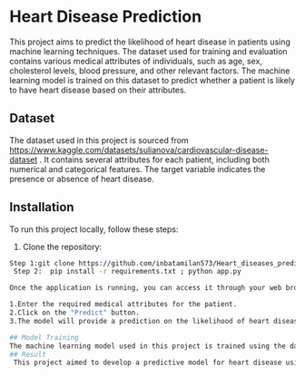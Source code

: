# Heart Disease Prediction

This project aims to predict the likelihood of heart disease in patients using machine learning techniques. The dataset used for training and evaluation contains various medical attributes of individuals, such as age, sex, cholesterol levels, blood pressure, and other relevant factors. The machine learning model is trained on this dataset to predict whether a patient is likely to have heart disease based on their attributes.

## Dataset

The dataset used in this project is sourced from https://www.kaggle.com/datasets/sulianova/cardiovascular-disease-dataset . It contains several attributes for each patient, including both numerical and categorical features. The target variable indicates the presence or absence of heart disease.

## Installation

To run this project locally, follow these steps:

1. Clone the repository:

```bash
Step 1:git clone https://github.com/inbatamilan573/Heart_diseases_prediction.git ; cd Heart_diseases_prediction
 Step 2:  pip install -r requirements.txt ; python app.py

Once the application is running, you can access it through your web browser. Simply navigate to the web to use the heart disease prediction tool.

1.Enter the required medical attributes for the patient.
2.Click on the "Predict" button.
3.The model will provide a prediction on the likelihood of heart disease based on the entered attributes.

## Model Training
The machine learning model used in this project is trained using the dataset mentioned above. The training process involves data preprocessing, feature engineering, model selection, and evaluation. The trained model is then used for making predictions in real-time.
## Result
 This project aimed to develop a predictive model for heart disease using advanced machine-learning techniques. The significance of accurate predictive models in addressing the global health challenge posed by heart disease was emphasized in the introduction. The data collection and description section provided insights into the dataset's origin, variable selection, and strategies for mitigating biases. The methods section detailed the research approach, including data exploration, preprocessing, feature engineering, and model building. Notably, the Random Forest algorithm, optimized through hyperparameter tuning, emerged as a key player, achieving a noteworthy 73% accuracy rate. The project's success highlights the potential of machine learning in early detection and intervention for heart disease. The concise and transparent methodologies, results, and observations contribute to the broader field of predictive modeling in healthcare, showcasing the efficacy of the developed model.
